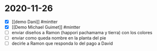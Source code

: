 # 2020-11-26

- [x] [[demo Dani]] #mintter
- [x] [[Demo Michael Guimet]] #mintter
- [ ] enviar diseños a Ramon (happori pachamama y tierra) con los colores
- [ ] enviar como queda nombre en la planta del pie
- [ ] decirle a Ramon que responda lo del pago a David

[//begin]: # "Autogenerated link references for markdown compatibility"
[demo-dani]: demo-dani "Demo Dani"
[demo-michael-guimet]: demo-michael-guimet "Demo Michael Guimet"
[//end]: # "Autogenerated link references"
